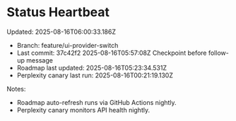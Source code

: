 # Status Heartbeat

Updated: 2025-08-16T06:00:33.186Z

- Branch: feature/ui-provider-switch
- Last commit: 37c42f2 2025-08-16T05:57:08Z Checkpoint before follow-up message
- Roadmap last updated: 2025-08-16T05:23:34.531Z
- Perplexity canary last run: 2025-08-16T00:21:19.130Z

Notes:
- Roadmap auto-refresh runs via GitHub Actions nightly.
- Perplexity canary monitors API health nightly.
